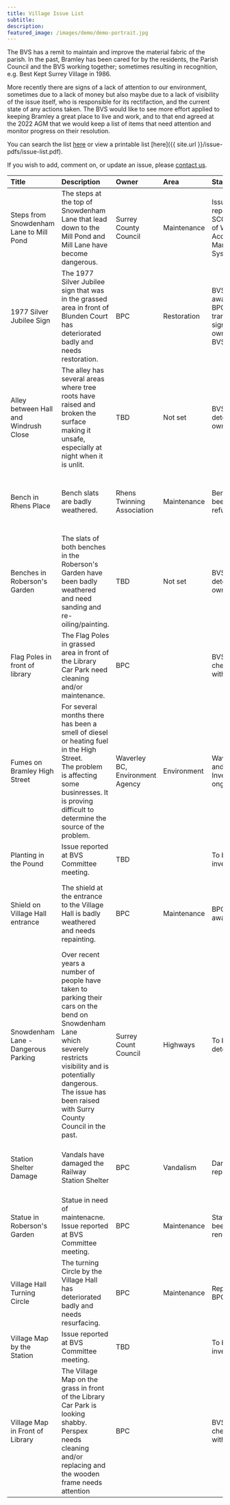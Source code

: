 ```yaml
---
title: Village Issue List
subtitle:
description: 
featured_image: /images/demo/demo-portrait.jpg
---
```


The BVS has a remit to maintain and improve the material fabric of the parish.   In the past, Bramley has been cared for by the residents, the Parish Council and the BVS working together; sometimes resulting in recognition, e.g. Best Kept Surrey Village in 1986.

More recently there are signs of a lack of attention to our environment, sometimes due to a lack of money but also maybe due to a lack of visibility of the issue itself, who is responsible for its rectifaction, and the current state of any actions taken.   The BVS would like to see more effort applied to keeping Bramley a great place to live and work, and to that end agreed at the 2022 AGM that we would keep a list of items that need attention and monitor progress on their resolution.  

You can search the list [here](./search-issues) or view a printable list [here]({{ site.url }}/issue-pdfs/issue-list.pdf).

If you wish to add, comment on, or update an issue, please [contact us](/contact).

<!-- Start Issue Table -->

| Title | Description | Owner | Area | Status | LastUpdated | Detail |  | 
|:----|:----|:----|:----|:----|:----|:----|:----|
| Steps from Snowdenham Lane to Mill Pond | The steps at the top of Snowdenham Lane that lead down to the Mill Pond and Mill Lane have become dangerous.   | Surrey County Council | Maintenance | Issue reported to SCC Rights of Way and Access Management System  | 20/03/2023 | [detail]({{ site.url }}/issue-pdfs/Issue- Snowdenham Lane Steps.pdf ) | Issue- Snowdenham Lane Steps.pdf | 
| 1977 Silver Jubilee Sign | The 1977 Silver Jubilee sign that was in the grassed area in front of Blunden Court has deteriorated badly and needs restoration. | BPC | Restoration | BVS awaiting BPC to transfer the sign ownership to BVS | 01/03/2023 | [detail]({{ site.url }}/issue-pdfs/Issue-1977-Silver-Jubilee-Sign.pdf ) | Issue-1977-Silver-Jubilee-Sign.pdf | 
| Alley between Hall and Windrush Close | The alley has several areas where tree roots have raised and broken the surface making it  unsafe, especially at night when it is unlit. | TBD | Not set | BVS to determine owner | 01/08/2022 | [detail]({{ site.url }}/issue-pdfs/Issue-Alley-between-Windrush-Close-and-Vilage-Hall.pdf ) | Issue-Alley-between-Windrush-Close-and-Vilage-Hall.pdf | 
| Bench in Rhens Place | Bench slats are badly weathered. | Rhens Twinning Association | Maintenance | Bench has been refurbished | 12/08/2022 | [detail]({{ site.url }}/issue-pdfs/Issue-Bench-in-Rhens-Place.pdf ) | Issue-Bench-in-Rhens-Place.pdf | 
| Benches in Roberson's Garden | The slats of both benches in the Roberson's Garden have been badly weathered and need sanding and re-oiling/painting. | TBD | Not set | BVS to determine owner | 01/08/2022 | [detail]({{ site.url }}/issue-pdfs/Issue-Benches-in-Robersons-Garden.pdf ) | Issue-Benches-in-Robersons-Garden.pdf | 
| Flag Poles in front of library | The Flag Poles in grassed area in front of the Library Car Park need cleaning and/or maintenance. | BPC |  | BVS to check status with BPC | 30/07/2022 | [detail]({{ site.url }}/issue-pdfs/Issue-Flag-Poles.pdf ) | Issue-Flag-Poles.pdf | 
| Fumes on Bramley High Street | For several months there has been a smell of diesel or heating fuel in the High Street.  <br>The problem is affecting some businresses.  It is proving difficult to determine the source of the problem. | Waverley BC, Environment Agency | Environment | Waverley BC and EA Investigation ongoing | 30/03/2023 | [detail]({{ site.url }}/issue-pdfs/Issue-Fumes in Bramley High Street.pdf ) | Issue-Fumes in Bramley High Street.pdf | 
| Planting in the Pound | Issue reported at BVS Committee meeting.   | TBD |  | To be investigated | 30/07/2022 |  | Issue-Planting-in-the-Pound.pdf | 
| Shield on Village Hall entrance | The shield at the entrance to the Village Hall is badly weathered and needs repainting. | BPC | Maintenance | BPC are aware | 01/03/2023 | [detail]({{ site.url }}/issue-pdfs/Issue-Shield-Entrance-Village-Hall.pdf ) | Issue-Shield-Entrance-Village-Hall.pdf | 
| Snowdenham Lane - Dangerous Parking | Over recent years a number of people have taken to parking their cars on the bend on Snowdenham Lane <br>which severely restricts visibility and is potentially dangerous.  The issue has been raised with Surry County Council in the past. | Surrey Count Council | Highways | To be determined | 29/07/2022 | [detail]({{ site.url }}/issue-pdfs/Issue-Snowdenham-Lane-bend-parking.pdf ) | Issue-Snowdenham-Lane-bend-parking.pdf | 
| Station Shelter Damage | Vandals have damaged the Railway Station Shelter  | BPC  | Vandalism | Damage repaired | 01/03/2023 | [detail]({{ site.url }}/issue-pdfs/Issue-Station-Shelter.pdf ) | Issue-Station-Shelter.pdf | 
| Statue in Roberson's Garden | Statue in need of maintenacne.  Issue reported at BVS Committee meeting. | BPC | Maintenance | Statue has been renovated. | 09/03/2023 | [detail]({{ site.url }}/issue-pdfs/Issue-Statue-in-Robersons-Garden.pdf ) | Issue-Statue-in-Robersons-Garden.pdf | 
| Village Hall Turning Circle | The turning Circle by the Village Hall has deteriorated badly and needs resurfacing. | BPC | Maintenance | Reported to BPC | 26/03/2023 | [detail]({{ site.url }}/issue-pdfs/Issue-Village-Hall-Turning-Circle.pdf ) | Issue-Village-Hall-Turning-Circle.pdf | 
| Village Map by the Station | Issue reported at BVS Committee meeting. | TBD |  | To be investigated | 30/07/2022 |  | Issue-Village-Map-by-Station.pdf | 
| Village Map in Front of Library | The Village Map on the grass in front of the Library Car Park is looking shabby.<br>Perspex needs cleaning and/or replacing and the wooden frame needs attention<br> | BPC |  | BVS to check status with BPC | 30/07/2022 | [detail]({{ site.url }}/issue-pdfs/Issue-Village-map-sign.pdf ) | Issue-Village-map-sign.pdf | 

<!-- End Issue Table -->



